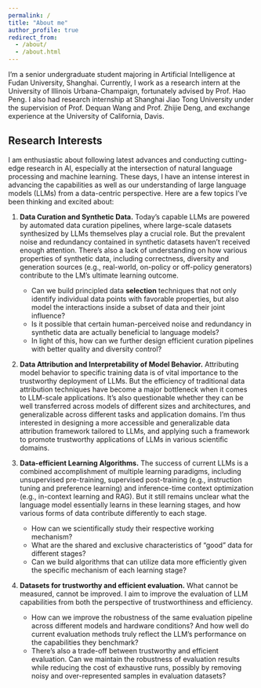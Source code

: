 ```yaml
---
permalink: /
title: "About me"
author_profile: true
redirect_from: 
  - /about/
  - /about.html
---
```


I’m a senior undergraduate student majoring in Artificial Intelligence at Fudan University, Shanghai. Currently, I work as a research intern at the University of Illinois Urbana-Champaign, fortunately advised by Prof. Hao Peng. I also had research internship at Shanghai Jiao Tong University under the supervision of Prof. Dequan Wang and Prof. Zhijie Deng, and exchange experience at the University of California, Davis. 


## Research Interests
I am enthusiastic about following latest advances and conducting cutting-edge research in AI, especially at the intersection of natural language processing and machine learning. These days, I have an intense interest in advancing the capabilities as well as our understanding of large language models (LLMs) from a data-centric perspective. Here are a few topics I’ve been thinking and excited about:


1. **Data Curation and Synthetic Data.**
Today’s capable LLMs are powered by automated data curation pipelines, where large-scale datasets synthesized by LLMs themselves play a crucial role. But the prevalent noise and redundancy contained in synthetic datasets haven’t received enough attention. There’s also a lack of understanding on how various properties of synthetic data, including correctness, diversity and generation sources (e.g., real-world, on-policy or off-policy generators) contribute to the LM’s ultimate learning outcome. 
   - Can we build principled data **selection** techniques that not only identify individual data points with favorable properties, but also model the interactions inside a subset of data and their joint influence? 
   - Is it possible that certain human-perceived noise and redundancy in synthetic data are actually beneficial to language models? 
   - In light of this, how can we further design efficient curation pipelines with better quality and diversity control?


2. **Data Attribution and Interpretability of Model Behavior.**
Attributing model behavior to specific training data is of vital importance to the trustworthy deployment of LLMs.  But the efficiency of traditional data attribution techniques have become a major bottleneck when it comes to LLM-scale applications. It’s also questionable whether they can be well transferred across models of different sizes and architectures, and generalizable across different tasks and application domains. I’m thus interested in designing a more accessible and generalizable data attribution framework tailored to LLMs, and applying such a framework to promote trustworthy applications of LLMs in various scientific domains.


3. **Data-efficient Learning Algorithms.**
The success of current LLMs is a combined accomplishment of multiple learning paradigms, including unsupervised pre-training, supervised post-training (e.g., instruction tuning and preference learning) and inference-time context optimization (e.g., in-context learning and RAG). But it still remains unclear what the language model essentially learns in these learning stages, and how various forms of data contribute differently to each stage. 
   - How can we scientifically study their respective working mechanism? 
   - What are the shared and exclusive characteristics of “good” data for different stages? 
   - Can we build algorithms that can utilize data more efficiently given the specific mechanism of each learning stage?


4. **Datasets for trustworthy and efficient evaluation.**
What cannot be measured, cannot be improved. I aim to improve the evaluation of LLM capabilities from both the perspective of trustworthiness and efficiency.
   - How can we improve the robustness of the same evaluation pipeline across different models and hardware conditions? And how well do current evaluation methods truly reflect the LLM’s performance on the capabilities they benchmark?
   - There’s also a trade-off between trustworthy and efficient evaluation. Can we maintain the robustness of evaluation results while reducing the cost of exhaustive runs, possibly by removing noisy and over-represented samples in evaluation datasets?